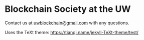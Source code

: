 # Blockchain Society at the UW

Contact us at uwblockchain@gmail.com with any questions.

Uses the TeXt theme: https://tianqi.name/jekyll-TeXt-theme/test/
